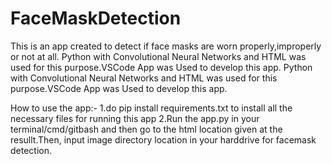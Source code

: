 # FaceMaskDetection

This is an app created to detect if face masks are worn properly,improperly or not at all.
Python with Convolutional Neural Networks  and HTML was used for this purpose.VSCode App was Used to develop this app.
Python with Convolutional Neural Networks  and HTML was used for this purpose.VSCode App was Used to develop this app.


How to use  the app:-
1.do pip install requirements.txt to install all the necessary files for running this app
2.Run the app.py in your terminal/cmd/gitbash and then go to the html location given at the resullt.Then,
input  image directory location in your harddrive for facemask detection.



